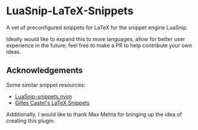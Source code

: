 # LuaSnip-LaTeX-Snippets

A set of preconfigured snippets for LaTeX for the snippet engine LuaSnip.

Ideally would like to expand this to more languages, allow for better user experience in the future; feel free to make a PR to help contribute your own ideas.

## Acknowledgements
Some similar snippet resources:
- [LuaSnip-snippets.nvim](https://github.com/molleweide/LuaSnip-snippets.nvim)
- [Gilles Castel's LaTeX Snippets](https://github.com/gillescastel/latex-snippets)

Additionally, I would like to thank Max Mehta for bringing up the idea of creating this plugin.

